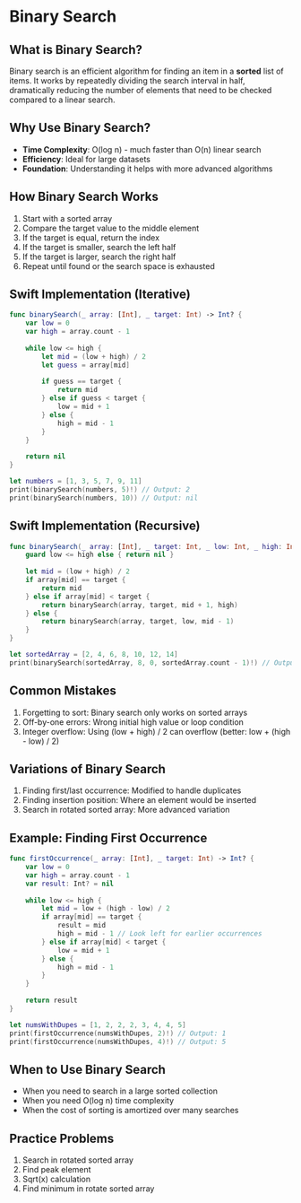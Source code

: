 # Binary Search

## What is Binary Search?
Binary search is an efficient algorithm for finding an item in a **sorted** list of items. It works by repeatedly dividing the search interval in half, dramatically reducing the number of elements that need to be checked compared to a linear search.

## Why Use Binary Search?
- **Time Complexity**: O(log n) - much faster than O(n) linear search
- **Efficiency**: Ideal for large datasets
- **Foundation**: Understanding it helps with more advanced algorithms

## How Binary Search Works
1. Start with a sorted array
2. Compare the target value to the middle element
3. If the target is equal, return the index
4. If the target is smaller, search the left half
5. If the target is larger, search the right half
6. Repeat until found or the search space is exhausted

## Swift Implementation (Iterative)
```swift
func binarySearch(_ array: [Int], _ target: Int) -> Int? {
    var low = 0
    var high = array.count - 1
    
    while low <= high {
        let mid = (low + high) / 2
        let guess = array[mid]
        
        if guess == target {
            return mid
        } else if guess < target {
            low = mid + 1
        } else {
            high = mid - 1
        }
    }
    
    return nil
}

let numbers = [1, 3, 5, 7, 9, 11]
print(binarySearch(numbers, 5)!) // Output: 2
print(binarySearch(numbers, 10)) // Output: nil
```

## Swift Implementation (Recursive)
```swift
func binarySearch(_ array: [Int], _ target: Int, _ low: Int, _ high: Int) -> Int? {
    guard low <= high else { return nil }
    
    let mid = (low + high) / 2
    if array[mid] == target {
        return mid
    } else if array[mid] < target {
        return binarySearch(array, target, mid + 1, high)
    } else {
        return binarySearch(array, target, low, mid - 1)
    }
}

let sortedArray = [2, 4, 6, 8, 10, 12, 14]
print(binarySearch(sortedArray, 8, 0, sortedArray.count - 1)!) // Output: 3
```

## Common Mistakes
1. Forgetting to sort: Binary search only works on sorted arrays
2. Off-by-one errors: Wrong initial high value or loop condition
3. Integer overflow: Using (low + high) / 2 can overflow (better: low + (high - low) / 2)


## Variations of Binary Search
1. Finding first/last occurrence: Modified to handle duplicates
2. Finding insertion position: Where an element would be inserted
3. Search in rotated sorted array: More advanced variation


## Example: Finding First Occurrence
```swift
func firstOccurrence(_ array: [Int], _ target: Int) -> Int? {
    var low = 0
    var high = array.count - 1
    var result: Int? = nil
    
    while low <= high {
        let mid = low + (high - low) / 2
        if array[mid] == target {
            result = mid
            high = mid - 1 // Look left for earlier occurrences
        } else if array[mid] < target {
            low = mid + 1
        } else {
            high = mid - 1
        }
    }
    
    return result
}

let numsWithDupes = [1, 2, 2, 2, 3, 4, 4, 5]
print(firstOccurrence(numsWithDupes, 2)!) // Output: 1
print(firstOccurrence(numsWithDupes, 4)!) // Output: 5
```

## When to Use Binary Search
- When you need to search in a large sorted collection
- When you need O(log n) time complexity
- When the cost of sorting is amortized over many searches


## Practice Problems
1. Search in rotated sorted array
2. Find peak element
3. Sqrt(x) calculation
4. Find minimum in rotate sorted array
